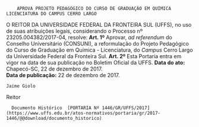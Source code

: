         APROVA PROJETO PEDAGÓGICO DO CURSO DE GRADUAÇÃO EM QUÍMICA LICENCIATURA DO CAMPUS CERRO LARGO  

 O REITOR DA UNIVERSIDADE FEDERAL DA FRONTEIRA SUL (UFFS), no uso de suas atribuições legais, considerando o Processo nº 23205.004382/2017-04, resolve:   **Art. 1º** Aprovar, *ad referendum* do Conselho Universitário (CONSUNI), a reformulação do Projeto Pedagógico do Curso de Graduação em Química - Licenciatura, do *Campus* Cerro Largo da Universidade Federal da Fronteira Sul.   **Art. 2º** Esta Portaria entra em vigor na data de sua publicação no Boletim Oficial da UFFS.      **Data do ato:** Chapecó-SC, 22 de dezembro de 2017.   
 **Data de publicação:**  22 de dezembro de 2017. 

    Jaime Giolo   
 Reitor 

      Documento Histórico  [PORTARIA Nº 1446/GR/UFFS/2017](https://www.uffs.edu.br/atos-normativos/portaria/gr/2017-1446/@@download/documento_historico)     
      